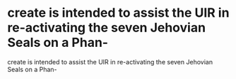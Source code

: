 # create is intended to assist the UIR in re-activating the seven Jehovian Seals on a Phan-

create is intended to assist the UIR in re-activating the seven Jehovian Seals on a Phan-